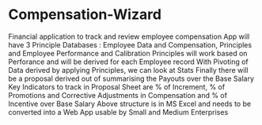 # Compensation-Wizard
Financial application to track and review employee compensation
App will have 3 Principle Databases :  Employee Data and Compensation, Principles and Employee Performance and Calibration
Principles will work based on Perforance and will be derived for each Employee record
With Pivoting of Data derived by applying Principles, we can look at Stats
Finally there will be a proposal derived out of summarising the Payouts over the Base Salary
Key Indicators to track in Proposal Sheet are % of Increment, % of Promotions and Corrective Adjustments in Compensation and % of Incentive over Base Salary
Above structure is in MS Excel and needs to be converted into a Web App usable by Small and Medium Enterprises

